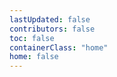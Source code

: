 ```yaml
---
lastUpdated: false
contributors: false
toc: false
containerClass: "home"
home: false
---
```


<TheHomeCarousel />
<TheHomeFeatures />
<TheHomeAdvantages />
<TheHomeApplications />
<TheHomeEvaluations />
<TheHomeNews />
<TheHomePartners />
<TheSponsors />
<TheFooter />
